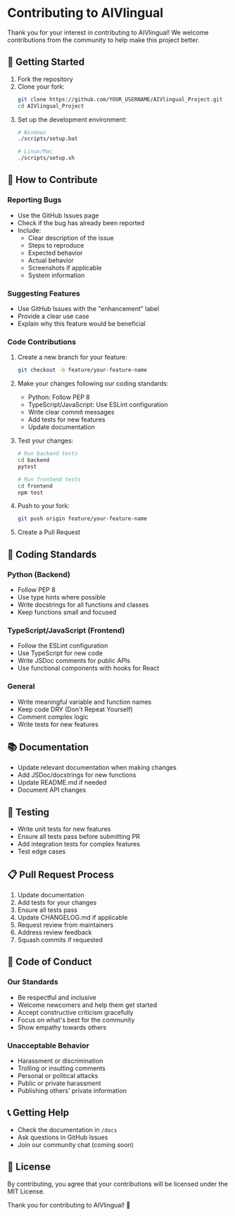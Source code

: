 # Contributing to AIVlingual

Thank you for your interest in contributing to AIVlingual! We welcome contributions from the community to help make this project better.

## 🚀 Getting Started

1. Fork the repository
2. Clone your fork:
   ```bash
   git clone https://github.com/YOUR_USERNAME/AIVlingual_Project.git
   cd AIVlingual_Project
   ```
3. Set up the development environment:
   ```bash
   # Windows
   ./scripts/setup.bat
   
   # Linux/Mac
   ./scripts/setup.sh
   ```

## 📝 How to Contribute

### Reporting Bugs

- Use the GitHub Issues page
- Check if the bug has already been reported
- Include:
  - Clear description of the issue
  - Steps to reproduce
  - Expected behavior
  - Actual behavior
  - Screenshots if applicable
  - System information

### Suggesting Features

- Use GitHub Issues with the "enhancement" label
- Provide a clear use case
- Explain why this feature would be beneficial

### Code Contributions

1. Create a new branch for your feature:
   ```bash
   git checkout -b feature/your-feature-name
   ```

2. Make your changes following our coding standards:
   - Python: Follow PEP 8
   - TypeScript/JavaScript: Use ESLint configuration
   - Write clear commit messages
   - Add tests for new features
   - Update documentation

3. Test your changes:
   ```bash
   # Run backend tests
   cd backend
   pytest
   
   # Run frontend tests
   cd frontend
   npm test
   ```

4. Push to your fork:
   ```bash
   git push origin feature/your-feature-name
   ```

5. Create a Pull Request

## 🎨 Coding Standards

### Python (Backend)
- Follow PEP 8
- Use type hints where possible
- Write docstrings for all functions and classes
- Keep functions small and focused

### TypeScript/JavaScript (Frontend)
- Follow the ESLint configuration
- Use TypeScript for new code
- Write JSDoc comments for public APIs
- Use functional components with hooks for React

### General
- Write meaningful variable and function names
- Keep code DRY (Don't Repeat Yourself)
- Comment complex logic
- Write tests for new features

## 📚 Documentation

- Update relevant documentation when making changes
- Add JSDoc/docstrings for new functions
- Update README.md if needed
- Document API changes

## 🧪 Testing

- Write unit tests for new features
- Ensure all tests pass before submitting PR
- Add integration tests for complex features
- Test edge cases

## 📋 Pull Request Process

1. Update documentation
2. Add tests for your changes
3. Ensure all tests pass
4. Update CHANGELOG.md if applicable
5. Request review from maintainers
6. Address review feedback
7. Squash commits if requested

## 🤝 Code of Conduct

### Our Standards

- Be respectful and inclusive
- Welcome newcomers and help them get started
- Accept constructive criticism gracefully
- Focus on what's best for the community
- Show empathy towards others

### Unacceptable Behavior

- Harassment or discrimination
- Trolling or insulting comments
- Personal or political attacks
- Public or private harassment
- Publishing others' private information

## 📞 Getting Help

- Check the documentation in `/docs`
- Ask questions in GitHub Issues
- Join our community chat (coming soon)

## 📄 License

By contributing, you agree that your contributions will be licensed under the MIT License.

Thank you for contributing to AIVlingual! 🎉